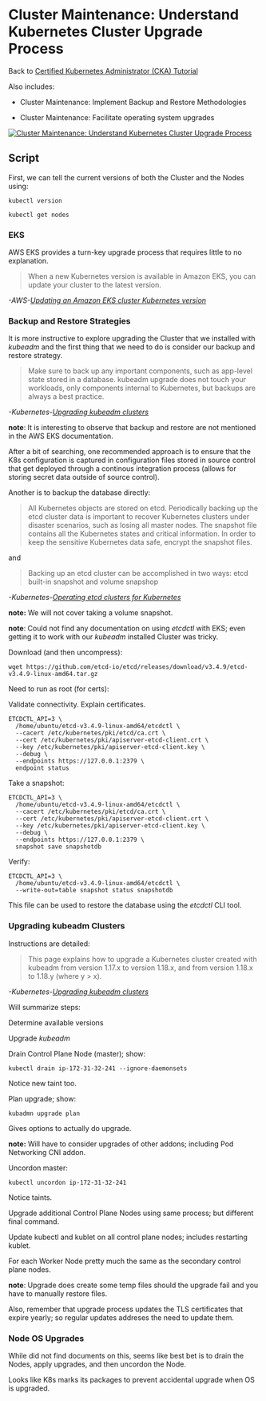 # Cluster Maintenance: Understand Kubernetes Cluster Upgrade Process

Back to [Certified Kubernetes Administrator (CKA) Tutorial](https://github.com/larkintuckerllc/k8s-cka-tutorial)

Also includes:

* Cluster Maintenance: Implement Backup and Restore Methodologies

* Cluster Maintenance: Facilitate operating system upgrades

[![Cluster Maintenance: Understand Kubernetes Cluster Upgrade Process](http://img.youtube.com/vi/7Upa19ytLjs/0.jpg)](https://youtu.be/7Upa19ytLjs)

## Script

First, we can tell the current versions of both the Cluster and the Nodes using:

```plaintext
kubectl version

kubectl get nodes
```

### EKS

AWS EKS provides a turn-key upgrade process that requires little to no explanation.

> When a new Kubernetes version is available in Amazon EKS, you can update your cluster to the latest version.

*-AWS-[Updating an Amazon EKS cluster Kubernetes version](https://docs.aws.amazon.com/eks/latest/userguide/update-cluster.html#1-16-prequisites)*

### Backup and Restore Strategies

It is more instructive to explore upgrading the Cluster that we installed with *kubeadm* and the first thing that we need to do is consider our backup and restore strategy.

> Make sure to back up any important components, such as app-level state stored in a database. kubeadm upgrade does not touch your workloads, only components internal to Kubernetes, but backups are always a best practice.

*-Kubernetes-[Upgrading kubeadm clusters](https://kubernetes.io/docs/tasks/administer-cluster/kubeadm/kubeadm-upgrade/)*

**note**: It is interesting to observe that backup and restore are not mentioned in the AWS EKS documentation.

After a bit of searching, one recommended approach is to ensure that the K8s configuration is captured in configuration files stored in source control that get deployed through a continous integration process (allows for storing secret data outside of source control).

Another is to backup the database directly:

> All Kubernetes objects are stored on etcd. Periodically backing up the etcd cluster data is important to recover Kubernetes clusters under disaster scenarios, such as losing all master nodes. The snapshot file contains all the Kubernetes states and critical information. In order to keep the sensitive Kubernetes data safe, encrypt the snapshot files.

and

> Backing up an etcd cluster can be accomplished in two ways: etcd built-in snapshot and volume snapshop

*-Kubernetes-[Operating etcd clusters for Kubernetes](https://kubernetes.io/docs/tasks/administer-cluster/configure-upgrade-etcd/)*

**note:** We will not cover taking a volume snapshot.

**note**: Could not find any documentation on using *etcdctl* with EKS; even getting it to work with our *kubeadm* installed Cluster was tricky.

Download (and then uncompress):

```plaintext
wget https://github.com/etcd-io/etcd/releases/download/v3.4.9/etcd-v3.4.9-linux-amd64.tar.gz
```

Need to run as root (for certs):

Validate connectivity. Explain certificates.

```plaintext
ETCDCTL_API=3 \
  /home/ubuntu/etcd-v3.4.9-linux-amd64/etcdctl \
  --cacert /etc/kubernetes/pki/etcd/ca.crt \
  --cert /etc/kubernetes/pki/apiserver-etcd-client.crt \
  --key /etc/kubernetes/pki/apiserver-etcd-client.key \
  --debug \
  --endpoints https://127.0.0.1:2379 \
  endpoint status
```

Take a snapshot:

```plaintext
ETCDCTL_API=3 \
  /home/ubuntu/etcd-v3.4.9-linux-amd64/etcdctl \
  --cacert /etc/kubernetes/pki/etcd/ca.crt \
  --cert /etc/kubernetes/pki/apiserver-etcd-client.crt \
  --key /etc/kubernetes/pki/apiserver-etcd-client.key \
  --debug \
  --endpoints https://127.0.0.1:2379 \
  snapshot save snapshotdb
```

Verify:

```plaintext
ETCDCTL_API=3 \
  /home/ubuntu/etcd-v3.4.9-linux-amd64/etcdctl \
  --write-out=table snapshot status snapshotdb
```

This file can be used to restore the database using the *etcdctl* CLI tool.

### Upgrading kubeadm Clusters

Instructions are detailed:

> This page explains how to upgrade a Kubernetes cluster created with kubeadm from version 1.17.x to version 1.18.x, and from version 1.18.x to 1.18.y (where y > x).

*-Kubernetes-[Upgrading kubeadm clusters](https://kubernetes.io/docs/tasks/administer-cluster/kubeadm/kubeadm-upgrade/)*

Will summarize steps:

Determine available versions

Upgrade *kubeadm*

Drain Control Plane Node (master); show:

```plaintext
kubectl drain ip-172-31-32-241 --ignore-daemonsets
```

Notice new taint too.

Plan upgrade; show:

```plaintext
kubadmn upgrade plan
```

Gives options to actually do upgrade.

**note:** Will have to consider upgrades of other addons; including Pod Networking CNI addon.

Uncordon master:

```plaintext
kubectl uncordon ip-172-31-32-241
```

Notice taints.

Upgrade additional Control Plane Nodes using same process; but different final command.

Update kubectl and kublet on all control plane nodes; includes restarting kublet.

For each Worker Node pretty much the same as the secondary control plane nodes.

**note**: Upgrade does create some temp files should the upgrade fail and you have to manually restore files.

Also, remember that upgrade process updates the TLS certificates that expire yearly; so regular updates addreses the need to update them.

### Node OS Upgrades

While did not find documents on this, seems like best bet is to drain the Nodes, apply upgrades, and then uncordon the Node.

Looks like K8s marks its packages to prevent accidental upgrade when OS is upgraded.
